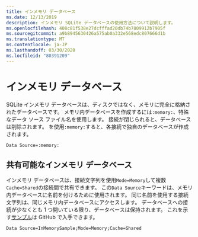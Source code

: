 ```yaml
---
title: インメモリ データベース
ms.date: 12/13/2019
description: インメモリ SQLite データベースの使用方法について説明します。
ms.openlocfilehash: 408c81f538e27dcfffad20db74b7809912b7905f
ms.sourcegitcommit: a9b8945630426a575ab0a332e568edc807666d1b
ms.translationtype: MT
ms.contentlocale: ja-JP
ms.lasthandoff: 03/30/2020
ms.locfileid: "80391209"
---
```

# <a name="in-memory-databases"></a>インメモリ データベース

SQLite インメモリ データベースは、ディスクではなく、メモリに完全に格納されたデータベースです。 メモリ内データベースを作成するには`:memory:`、特殊なデータ ソース ファイル名を使用します。 接続が閉じられると、データベースは削除されます。 を使用`:memory:`すると、各接続で独自のデータベースが作成されます。

```ConnectionString
Data Source=:memory:
```

## <a name="shareable-in-memory-databases"></a>共有可能なインメモリ データベース

インメモリ データベースは、接続文字列を使用`Mode=Memory`して複数`Cache=Shared`の接続間で共有できます。 この`Data Source`キーワードは、メモリ内データベースに名前を付けるために使用されます。 同じ名前を使用する接続文字列は、同じメモリ内データベースにアクセスします。 データベースへの接続が少なくとも 1 つ開いている限り、データベースは保持されます。 これを示す[サンプル](https://github.com/dotnet/docs/blob/master/samples/snippets/standard/data/sqlite/InMemorySample/Program.cs)は GitHub で入手できます。

```ConnectionString
Data Source=InMemorySample;Mode=Memory;Cache=Shared
```
